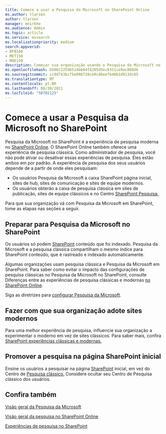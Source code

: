 ```yaml
---
title: Comece a usar a Pesquisa da Microsoft no SharePoint Online
ms.author: tlarsen
author: tlarsen
manager: mnirkhe
ms.audience: Admin
ms.topic: article
ms.service: mssearch
ms.localizationpriority: medium
search.appverid:
- BFB160
- MET150
- MOE150
description: Começar sua organização usando o Pesquisa da Microsoft no SharePoint Online
ms.openlocfilehash: b506c2259b514b604f4285d3ec8351ce9ac860db
ms.sourcegitcommit: cc9d743bcf5e998720ce9cd6eefb4061d913dc65
ms.translationtype: MT
ms.contentlocale: pt-BR
ms.lasthandoff: 08/30/2021
ms.locfileid: "58702125"
---
```

# <a name="get-started-with-microsoft-search-in-sharepoint"></a>Comece a usar a Pesquisa da Microsoft no SharePoint

Pesquisa da Microsoft no SharePoint é a experiência de pesquisa moderna no [SharePoint Online](https://products.office.com/sharepoint/collaboration). O SharePoint Online também oferece uma experiência de pesquisa clássica. Como administrador de pesquisa, você não pode ativar ou desativar essas experiências de pesquisa. Eles estão ambos em por padrão. A experiência de pesquisa dos seus usuários depende de a partir de onde eles pesquisam:

- Os usuários Pesquisa da Microsoft a caixa [](http://sharepoint.com/) SharePoint página inicial, sites de hub, sites de comunicação e sites de equipe modernos.
- Os usuários obterão a caixa de pesquisa clássica em sites de publicação, sites de equipe clássicos e no Centro [SharePoint Pesquisa.](/sharepoint/manage-search-center)

Para que sua organização vá com Pesquisa da Microsoft em SharePoint, tome as etapas nas seções a seguir.

## <a name="prepare-for-microsoft-search-in-sharepoint"></a>Preparar para Pesquisa da Microsoft no SharePoint

Os usuários só podem [SharePoint](http://sharepoint.com/) conteúdo que foi indexado. Pesquisa da Microsoft e a pesquisa clássica compartilham o mesmo índice para SharePoint conteúdo, que é rastreado e indexado automaticamente. 

Algumas organizações usam pesquisa clássica e Pesquisa da Microsoft em SharePoint. Para saber como evitar o impacto das configurações de pesquisa clássicas no Pesquisa da Microsoft no SharePoint, consulte Diferenças entre as experiências de pesquisa clássicas e modernas [no SharePoint Online](/sharepoint/differences-classic-modern-search).

Siga as diretrizes para [configurar Pesquisa da Microsoft](./setup-microsoft-search.md).


## <a name="get-your-organization-to-adopt-modern-sites"></a>Fazer com que sua organização adote sites modernos

Para uma melhor experiência de pesquisa, influencie sua organização a experimentar o moderno em vez de sites clássicos. Para saber mais, confira [SharePoint experiências clássicas e modernas.](https://support.office.com/article/SharePoint-classic-and-modern-experiences-5725c103-505d-4a6e-9350-300d3ec7d73f)

## <a name="promote-searching-from-the-sharepoint-start-page"></a>Promover a pesquisa na página SharePoint inicial

Ensine os usuários a pesquisar na página [SharePoint](http://sharepoint.com/) inicial, em vez do Centro de [Pesquisa clássico.](/sharepoint/manage-search-center) Considere ocultar seu Centro de Pesquisa clássico dos usuários.

## <a name="see-also"></a>Confira também
[Visão geral da Pesquisa da Microsoft](overview-microsoft-search.md)

[Visão geral da pesquisa no SharePoint Online](/sharepoint/overview-of-search)

[Experiências de pesquisa no SharePoint](/sharepoint/get-started-with-modern-search-experience)
